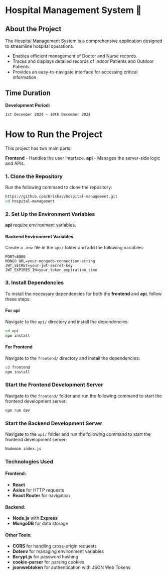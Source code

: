 # Hospital Management System 🏥

## About the Project  
The Hospital Management System is a comprehensive application designed to streamline hospital operations.  
- Enables efficient management of Doctor and Nurse records.  
- Tracks and displays detailed records of Indoor Patients and Outdoor Patients.
- Provides an easy-to-navigate interface for accessing critical information.

## Time Duration  
**Development Period:**  
```plaintext
1st December 2024 – 10th December 2024
```

# How to Run the Project
This project has two main parts:

**Frontend** - Handles the user interface.
**api** - Manages the server-side logic and APIs.

### 1. Clone the Repository  
Run the following command to clone the repository:  
```bash
https://github.com/0rishav/hospital-management.git
cd hospital-management
```

### 2. Set Up the Environment Variables  
 **api** require environment variables.

#### Backend Environment Variables  
Create a `.env` file in the `api/` folder and add the following variables:

```env
PORT=8000
MONGO_URL=your-mongodb-connection-string
JWT_SECRET=your-jwt-secret-key
JWT_EXPIRES_IN=your_token_expiration_time
```

### 3. Install Dependencies  
To install the necessary dependencies for both the **frontend** and **api**, follow these steps:

#### For api  
Navigate to the `api/` directory and install the dependencies:

```bash
cd api
npm install
```

#### For Frontend
Navigate to the `frontend/` directory and install the dependencies:

```bash
cd frontend
npm install
```

### Start the Frontend Development Server  
Navigate to the `frontend/` folder and run the following command to start the frontend development server:

```bash
npm run dev
```

### Start the Backend Development Server  
Navigate to the `api/` folder and run the following command to start the frontend development server:

```bash
Nodemon index.js
```

### Technologies Used  

#### Frontend:  
- **React**  
- **Axios** for HTTP requests  
- **React Router** for navigation  

#### Backend:  
- **Node.js** with **Express**  
- **MongoDB** for data storage  

#### Other Tools:   
- **CORS** for handling cross-origin requests  
- **Dotenv** for managing environment variables
- **Bcrypt.js** for password hashing
- **cookie-parser** for parsing cookies
- **jsonwebtoken** for authentication with JSON Web Tokens  

